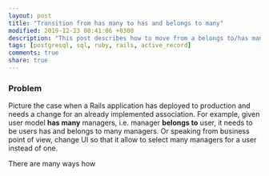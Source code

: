 ```yaml
---
layout: post
title: "Transition from has many to has and belongs to many"
modified: 2019-12-23 00:41:06 +0300
description: "This post describes how to move from a belongs to/has many to has and belongs to many association in running Rails application in production."
tags: [postgresql, sql, ruby, rails, active_record]
comments: true
share: true
---
```


### Problem

Picture the case when a Rails application has deployed to production and needs a change for an already implemented association. For example, given user model **has many** managers, i.e. manager **belongs to** user, it needs to be users has and belongs to many managers. Or speaking from business point of view, change UI so that it allow to select many managers for a user instead of one.

There are many ways how

